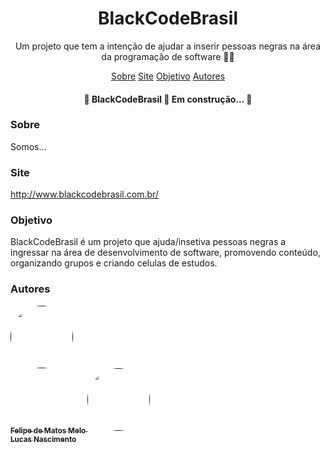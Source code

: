 <h1 align="center">BlackCodeBrasil</h1>

<p align="center"> Um projeto que tem a intenção de ajudar a inserir pessoas negras na área da programação de software ✊🏿</p>

<p align="center">
	<a href="#sobre">Sobre</a>
	<a href="#site">Site</a>
	<a href="#objetivo">Objetivo</a>
	<a href="#autores">Autores</a>
</p>

<h4 align="center"> 
	🚧  BlackCodeBrasil 🚀 Em construção...  🚧
</h4>

### Sobre
Somos...

### Site
http://www.blackcodebrasil.com.br/

### Objetivo
BlackCodeBrasil é um projeto que ajuda/insetiva pessoas negras a ingressar na área de desenvolvimento de software, promovendo conteúdo, organizando grupos e criando celulas de estudos.

### Autores 
<a href="">
	<img style="border-radius: 50%;" src="" width="100px;" alt=""/>
 <br />
 	<sub>
 		<b>Felipe de Matos Melo</b>
 	</sub>
 </a> 
 <a href="https://github.com/matosmelo" title="Github"></a>

<a href="">
	<img style="border-radius: 50%;" src="" width="100px;" alt=""/>
 <br />
 	<sub>
 		<b>Lucas Nascimento</b>
 	</sub>
 </a> 
 <a href="https://github.com/Tilzen" title="Github"></a>

